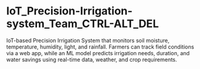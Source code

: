 # IoT_Precision-Irrigation-system_Team_CTRL-ALT_DEL
IoT-based Precision Irrigation System that monitors soil moisture, temperature, humidity, light, and rainfall. Farmers can track field conditions via a web app, while an ML model predicts irrigation needs, duration, and water savings using real-time data, weather, and crop requirements.
